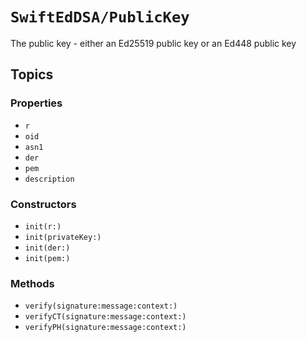 # ``SwiftEdDSA/PublicKey``

The public key - either an Ed25519 public key or an Ed448 public key

## Topics

### Properties

- ``r``
- ``oid``
- ``asn1``
- ``der``
- ``pem``
- ``description``

### Constructors

- ``init(r:)``
- ``init(privateKey:)``
- ``init(der:)``
- ``init(pem:)``

### Methods

- ``verify(signature:message:context:)``
- ``verifyCT(signature:message:context:)``
- ``verifyPH(signature:message:context:)``

